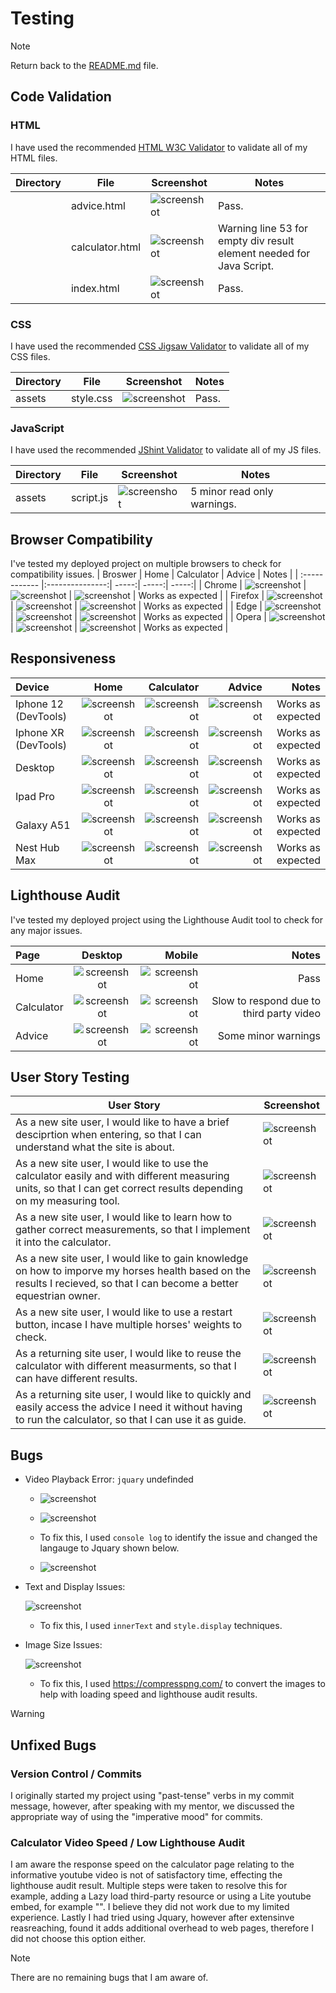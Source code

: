 # Testing
> [!NOTE]
> Return back to the [README.md](README.md) file.

## Code Validation
### HTML

I have used the recommended [HTML W3C Validator](https://validator.w3.org) to validate all of my HTML files.

| Directory | File | Screenshot | Notes |
| --- | --- | --- | --- |
|  | advice.html | ![screenshot](documentation/validation/advice.png) | Pass. |
|  | calculator.html | ![screenshot](documentation/validation/calculator.png) |  Warning line 53 for empty div result element needed for Java Script.|
|  | index.html | ![screenshot](documentation/validation/index.png) | Pass. |

### CSS

I have used the recommended [CSS Jigsaw Validator](https://jigsaw.w3.org/css-validator) to validate all of my CSS files.

| Directory | File | Screenshot | Notes |
| --- | --- | --- | --- |
| assets | style.css | ![screenshot](documentation/validation/css.png) | Pass. |

### JavaScript

I have used the recommended [JShint Validator](https://jshint.com) to validate all of my JS files.

| Directory | File | Screenshot | Notes |
| --- | --- | --- | --- |
| assets | script.js | ![screenshot](documentation/validation/js-hint.png) | 5 minor read only warnings. |

## Browser Compatibility

I've tested my deployed project on multiple browsers to check for compatibility issues.
 | Broswer | Home  | Calculator | Advice | Notes |
| :------------ |:---------------:| -----:| -----:| -----:|
| Chrome |  ![screenshot](documentation/browsers/chrome-index.png)  | ![screenshot](documentation/browsers/chrome-cal.png) | ![screenshot](documentation/browsers/chrome-advice.png) | Works as expected |
| Firefox | ![screenshot](documentation/browsers/firefox-index.png) | ![screenshot](documentation/browsers/firefox-cal.png) | ![screenshot](documentation/browsers/firefox-advice.png) | Works as expected |
| Edge | ![screenshot](documentation/browsers/edge-index.png) | ![screenshot](documentation/browsers/edge-cal.png) | ![screenshot](documentation/browsers/edge-advice.png) | Works as expected |
| Opera | ![screenshot](documentation/browsers/opera-index.png) | ![screenshot](documentation/browsers/opera-cal.png) | ![screenshot](documentation/browsers/opera-advice.png) | Works as expected |

## Responsiveness

 | Device | Home  | Calculator | Advice | Notes |
| :------------ |:---------------:| -----:| -----:| -----:|
| Iphone 12 (DevTools) | ![screenshot](documentation/responsiveness/iphone-12-index.png) | ![screenshot](documentation/responsiveness/iphone-12-cal.png) | ![screenshot](documentation/responsiveness/iphone-12-advice.png) | Works as expected |
| Iphone XR (DevTools) | ![screenshot](documentation/responsiveness/iphone-XR-index.png) | ![screenshot](documentation/responsiveness/iphone-xr-advice.png) | ![screenshot](documentation/responsiveness/iphone-xr-advice.png) | Works as expected |
| Desktop | ![screenshot](documentation/responsiveness/desktop-index.png) | ![screenshot](documentation/responsiveness/desktop-cal.png) | ![screenshot](documentation/responsiveness/desktop-advice.png) | Works as expected |
| Ipad Pro | ![screenshot](documentation/responsiveness/ipad-index.png) | ![screenshot](documentation/responsiveness/ipad-pro-cal.png) | ![screenshot](documentation/responsiveness/iphone-xr-advice.png) | Works as expected |
| Galaxy A51 | ![screenshot](documentation/responsiveness/galaxy-A51-index.png) | ![screenshot](documentation/responsiveness/galaxy-A51-cal.png) | ![screenshot](documentation/responsiveness/galaxy-a51-advice.png) | Works as expected |
| Nest Hub Max | ![screenshot](documentation/responsiveness/nest-hub-max.png) | ![screenshot](documentation/responsiveness/nest-hub-max-cal.png) | ![screenshot](documentation/responsiveness/nest-hub-max-advice.png) | Works as expected |

## Lighthouse Audit

I've tested my deployed project using the Lighthouse Audit tool to check for any major issues.

  | Page | Desktop  | Mobile |  Notes |
| :------------ |:---------------:| -----:| -----:|
| Home | ![screenshot](documentation/lighthouse/lighthouse-index.png) | ![screenshot](documentation/lighthouse/lighthouse-mobile-index.png) | Pass |
| Calculator | ![screenshot](documentation/lighthouse/lighthouse-cal.png) | ![screenshot](documentation/lighthouse/lighthouse-mobile-cal.png) | Slow to respond due to third party video |
| Advice | ![screenshot](documentation/lighthouse/lighthouse-advice.png) | ![screenshot](documentation/lighthouse/lighthouse-mobile-advice.png) | Some minor warnings |

## User Story Testing

| User Story | Screenshot |
| --- | --- |
| As a new site user, I would like to have a brief desciprtion when entering, so that I can understand what the site is about. | ![screenshot](documentation/features/landing-page.png) |
| As a new site user, I would like to use the calculator easily and with different measuring units, so that I can get correct results depending on my measuring tool. | ![screenshot](documentation/features/calculator.png) |
|  As a new site user, I would like to learn how to gather correct measurements, so that I implement it into the calculator. | ![screenshot](documentation/features/information-toggle.png) |
| As a new site user, I would like to gain knowledge on how to imporve my horses health based on the results I recieved, so that I can become a better equestrian owner.| ![screenshot](documentation/features/advice-modal.png) |
| As a new site user, I would like to use a restart button, incase I have multiple horses' weights to check.| ![screenshot](documentation/features/try-again-button.png) 
| As a returning site user, I would like to reuse the calculator with different measurments, so that I can have different results. | ![screenshot](documentation/features/calculator.png) |
| As a returning site user, I would like to quickly and easily access the advice I need it without having to run the calculator, so that I can use it as guide. | ![screenshot](documentation/responsiveness/desktop-advice.png) |

## Bugs

-  Video Playback Error: `jquary` undefinded

    - ![screenshot](documentation/bugs/video-bug-1.png)
    - ![screenshot](documentation/bugs/video-bug-2.png)

    - To fix this, I used `console log` to identify the issue and changed the langauge to Jquary shown below.
    - ![screenshot](documentation/bugs/bug-vid-3.png)

- Text and Display Issues: 

    ![screenshot](documentation/bugs/bug-units-js.png)

    - To fix this, I used `innerText` and `style.display` techniques.

- Image Size Issues: 

    ![screenshot](documentation/bugs/bug-imgs.png)

    - To fix this, I used https://compresspng.com/ to convert the images to help with loading speed and lighthouse audit results.

> [!WARNING]  
> ## Unfixed Bugs
### Version Control / Commits

I originally started my project using "past-tense" verbs in my commit message, however, after speaking with my mentor, we discussed the appropriate way of using the "imperative mood" for commits.

### Calculator Video Speed / Low Lighthouse Audit

I am aware the response speed on the calculator page relating to the informative youtube video is not of satisfactory time, effecting the lighthouse audit result. Multiple steps were taken to resolve this for example, adding a Lazy load third-party resource or using a Lite youtube embed, for example "<lite-youtube videoid="{{ latestSomeAntics.id }}" playlabel="Play {{ latestSomeAntics.title }}"></lite-youtube>". I believe they did not work due to my limited experience. Lastly I had tried using Jquary, however after extensinve reasreaching, found it adds additional overhead to web pages, therefore I did not choose this option either.
> [!NOTE]  
> There are no remaining bugs that I am aware of.
